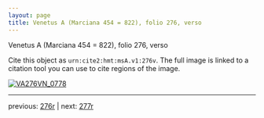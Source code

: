 ```yaml
---
layout: page
title: Venetus A (Marciana 454 = 822), folio 276, verso
---
```


Venetus A (Marciana 454 = 822), folio 276, verso

Cite this object as `urn:cite2:hmt:msA.v1:276v`.  The full image is linked to a citation tool you can use to cite regions of the image.

[![VA276VN_0778](http://www.homermultitext.org/iipsrv?IIIF=/project/homer/pyramidal/deepzoom/hmt/vaimg/2017a/VA276VN_0778.tif/full/800,/0/default.jpg)](http://www.homermultitext.org/ict2/?urn=urn:cite2:hmt:vaimg.2017a:VA276VN_0778) 

---

previous:  [276r](../276r/) | next: [277r](../277r/)
